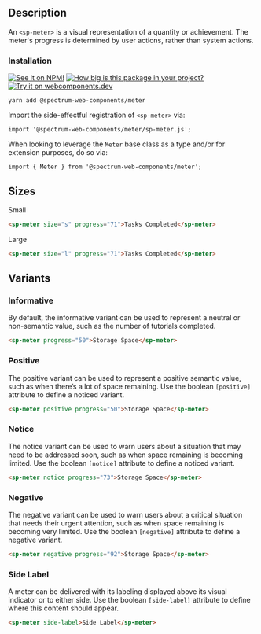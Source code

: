 ## Description

An `<sp-meter>` is a visual representation of a quantity or achievement. The meter's progress is determined by user actions, rather than system actions.

### Installation

[![See it on NPM!](https://img.shields.io/npm/v/@spectrum-web-components/meter?style=for-the-badge)](https://www.npmjs.com/package/@spectrum-web-components/meter)
[![How big is this package in your project?](https://img.shields.io/bundlephobia/minzip/@spectrum-web-components/meter?style=for-the-badge)](https://bundlephobia.com/result?p=@spectrum-web-components/meter)
[![Try it on webcomponents.dev](https://img.shields.io/badge/Try%20it%20on-webcomponents.dev-green?style=for-the-badge)](https://webcomponents.dev/edit/collection/fO75441E1Q5ZlI0e9pgq/NqxNiDV1LXR9zxzocoRh/src/index.ts)

```
yarn add @spectrum-web-components/meter
```

Import the side-effectful registration of `<sp-meter>` via:

```
import '@spectrum-web-components/meter/sp-meter.js';
```

When looking to leverage the `Meter` base class as a type and/or for extension purposes, do so via:

```
import { Meter } from '@spectrum-web-components/meter';
```

## Sizes

<sp-tabs selected="s" auto label="Size Attribute Options">
<sp-tab value="s">Small</sp-tab>
<sp-tab-panel value="s">

```html
<sp-meter size="s" progress="71">Tasks Completed</sp-meter>
```

</sp-tab-panel>
<sp-tab value="l">Large</sp-tab>
<sp-tab-panel value="l">

```html
<sp-meter size="l" progress="71">Tasks Completed</sp-meter>
```

</sp-tab-panel>
</sp-tabs>

## Variants

### Informative

By default, the informative variant can be used to represent a neutral or non-semantic value, such as the number of tutorials completed.

```html
<sp-meter progress="50">Storage Space</sp-meter>
```

### Positive

The positive variant can be used to represent a positive semantic value, such as when there’s a lot of space remaining.
Use the boolean `[positive]` attribute to define a noticed variant.

```html
<sp-meter positive progress="50">Storage Space</sp-meter>
```

### Notice

The notice variant can be used to warn users about a situation that may need to be addressed soon, such as when space remaining is becoming limited. Use the boolean `[notice]` attribute to define a noticed variant.

```html
<sp-meter notice progress="73">Storage Space</sp-meter>
```

### Negative

The negative variant can be used to warn users about a critical situation that needs their urgent attention, such as when space remaining is becoming very limited.
Use the boolean `[negative]` attribute to define a negative variant.

```html
<sp-meter negative progress="92">Storage Space</sp-meter>
```

### Side Label

A meter can be delivered with its labeling displayed above its visual indicator or to either side. Use the boolean `[side-label]` attribute to define where this content should appear.

```html
<sp-meter side-label>Side Label</sp-meter>
```
